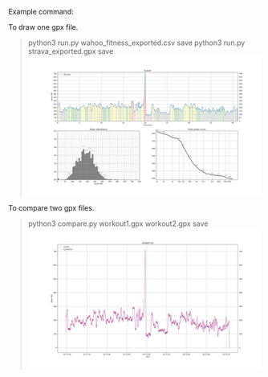 Example command:

To draw one gpx file.

> python3 run.py wahoo_fitness_exported.csv save
> python3 run.py strava_exported.gpx save
![run](/examples/8_kickr.png?raw=true)

To compare two gpx files.

> python3 compare.py workout1.gpx workout2.gpx save
![compare](/examples/8_kickr_vs_8_assioma.png?raw=true)
